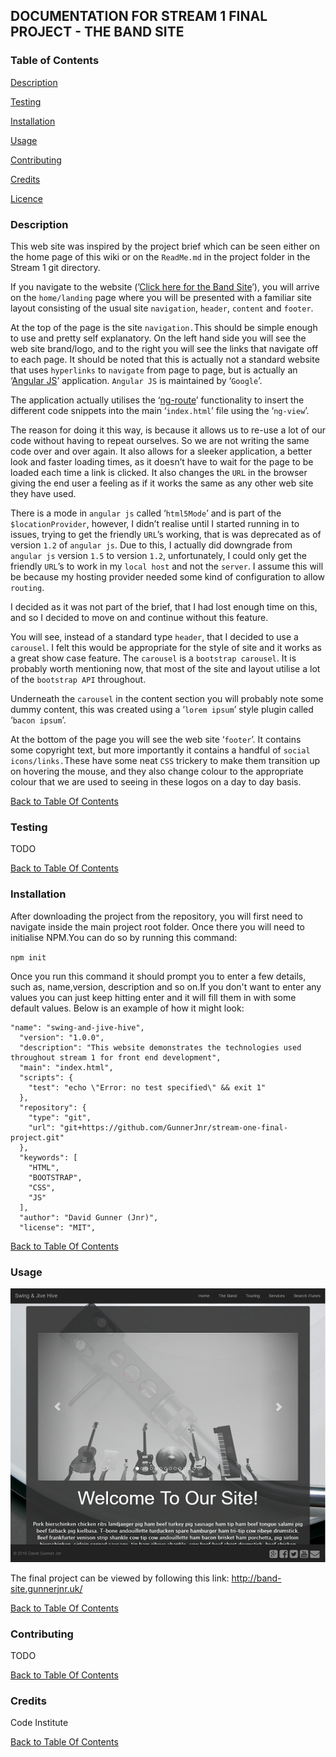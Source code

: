 DOCUMENTATION FOR STREAM 1 FINAL PROJECT - THE BAND SITE
--------------------------------------------------------

### Table of Contents

[Description](#description)

[Testing](#testing)

[Installation](#installation)

[Usage](#usage)

[Contributing](#contributing)

[Credits](#credits)

[Licence](#license)

### Description

This web site was inspired by the project brief which can be seen either on the
home page of this wiki or on the `ReadMe.md` in the project folder in the Stream
1 git directory.

If you navigate to the website (’[Click here for the Band
Site](http://band-site.gunnerjnr.uk/)’), you will arrive on the `home/landing`
page where you will be presented with a familiar site layout consisting of the
usual site `navigation`, `header`, `content` and `footer`.

At the top of the page is the site `navigation.`This should be simple enough to
use and pretty self explanatory. On the left hand side you will see the web site
brand/logo, and to the right you will see the links that navigate off to each
page. It should be noted that this is actually not a standard website that uses
`hyperlinks` to `navigate` from page to page, but is actually an ‘[Angular
JS](https://angularjs.org/)’ application. `Angular JS` is maintained by
‘`Google`’.

The application actually utilises the
‘[ng-route](https://docs.angularjs.org/api/ngRoute)’ functionality to insert the
different code snippets into the main ‘`index.html`’ file using the ‘`ng-view`’.

The reason for doing it this way, is because it allows us to re-use a lot of our
code without having to repeat ourselves. So we are not writing the same code
over and over again. It also allows for a sleeker application, a better look and
faster loading times, as it doesn’t have to wait for the page to be loaded each
time a link is clicked. It also changes the `URL` in the browser giving the end
user a feeling as if it works the same as any other web site they have used.

There is a mode in `angular js` called ‘`html5Mode`’ and is part of the
`$locationProvider`, however, I didn’t realise until I started running in to
issues, trying to get the friendly `URL`’s working, that is was deprecated as of
version `1.2` of `angular js`. Due to this, I actually did downgrade from
`angular js` version `1.5` to version `1.2`, unfortunately, I could only get the
friendly `URL`’s to work in my `local host` and not the `server`. I assume this
will be because my hosting provider needed some kind of configuration to allow
`routing`.

I decided as it was not part of the brief, that I had lost enough time on this,
and so I decided to move on and continue without this feature.

You will see, instead of a standard type `header`, that I decided to use a
`carousel`. I felt this would be appropriate for the style of site and it works
as a great show case feature. The `carousel` is a `bootstrap carousel`. It is
probably worth mentioning now, that most of the site and layout utilise a lot of
the `bootstrap API` throughout.

Underneath the `carousel` in the content section you will probably note some
dummy content, this was created using a ‘`lorem ipsum`’ style plugin called
‘`bacon ipsum`’.

At the bottom of the page you will see the web site ‘`footer`’. It contains some
copyright text, but more importantly it contains a handful of `social
icons/links.`These have some neat `CSS` trickery to make them transition up on
hovering the mouse, and they also change colour to the appropriate colour that
we are used to seeing in these logos on a day to day basis.

[Back to Table Of Contents](#table-of-contents)

### Testing

TODO

[Back to Table Of Contents](#table-of-contents)

### Installation

After downloading the project from the repository, you will first need to navigate inside the main project root folder. Once there you will need to initialise NPM.You can do so by running this command:

`npm init`

Once you run this command it should prompt you to enter a few details, such as, name,version, description and so on.If you don't want to enter any values you can just keep hitting enter and it will fill them in with some default values. Below is an example of how it might look:

~~~~
"name": "swing-and-jive-hive",
  "version": "1.0.0",
  "description": "This website demonstrates the technologies used throughout stream 1 for front end development",
  "main": "index.html",
  "scripts": {
    "test": "echo \"Error: no test specified\" && exit 1"
  },
  "repository": {
    "type": "git",
    "url": "git+https://github.com/GunnerJnr/stream-one-final-project.git"
  },
  "keywords": [
    "HTML",
    "BOOTSTRAP",
    "CSS",
    "JS"
  ],
  "author": "David Gunner (Jnr)",
  "license": "MIT",
~~~~

[Back to Table Of Contents](#table-of-contents)

### Usage

![](img/band-site.png)

The final project can be viewed by following this link:
http://band-site.gunnerjnr.uk/

[Back to Table Of Contents](#table-of-contents)

### Contributing

TODO

[Back to Table Of Contents](#table-of-contents)

### Credits

Code Institute

[Back to Table Of Contents](#table-of-contents)
